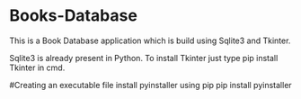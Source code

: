 # Books-Database
This is a Book Database application which is build using Sqlite3 and Tkinter.

Sqlite3 is already present in Python. To install Tkinter just type pip install Tkinter in cmd.

#Creating an executable file
install pyinstaller using pip
pip install pyinstaller

